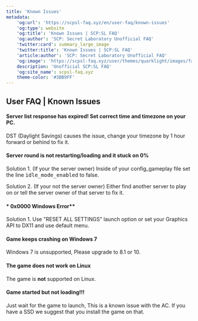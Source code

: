 ```yaml
---
title: 'Known Issues'
metadata:
    'og:url': 'https://scpsl-faq.xyz/en/user-faq/known-issues'
    'og:type': website
    'og:title': 'Known Issues | SCP:SL FAQ'
    'og:author': 'SCP: Secret Laboratory Unofficial FAQ'
    'twitter:card': summary_large_image
    'twitter:title': 'Known Issues | SCP:SL FAQ'
    'article:author': 'SCP: Secret Laboratory Unofficial FAQ'
    'og:image': 'https://scpsl-faq.xyz/user/themes/quarklight/images/favicon.png'
    description: 'Unofficial SCP:SL FAQ'
    'og:site_name': scpsl-faq.xyz
    theme-color: '#3BB9FF'
---
```


<head>
    <script async src="https://arc.io/widget.min.js#fcrqEmJg"></script>
</head>

## User FAQ | Known Issues


#### **Server list response has expired! Set correct time and timezone on your PC.**

DST (Daylight Savings) causes the issue, change your timezone by 1 hour forward or behind to fix it.


#### **Server round is not restarting/loading and it stuck on 0%**

Solution 1. (If your the server owner) Inside of your config_gameplay file set the line <kbd>idle_mode_enabled</kbd> to false.

Solution 2. (If your not the server owner) Either find another server to play on or tell the server owner of that server to fix it.
 
#### * 0x0000 Windows Error**


Solution 1. Use "RESET ALL SETTINGS" launch option or set your Graphics API to DX11 and use default menu.

#### **Game keeps crashing on Windows 7**


Windows 7 is unsupported, Please upgrade to 8.1 or 10.

#### **The game does not work on Linux**


The game is **not** supported on Linux.


#### **Game started but not loading!!!**

Just wait for the game to launch, This is a known issue with the AC. If you have a SSD we suggest that you install the game on that.
